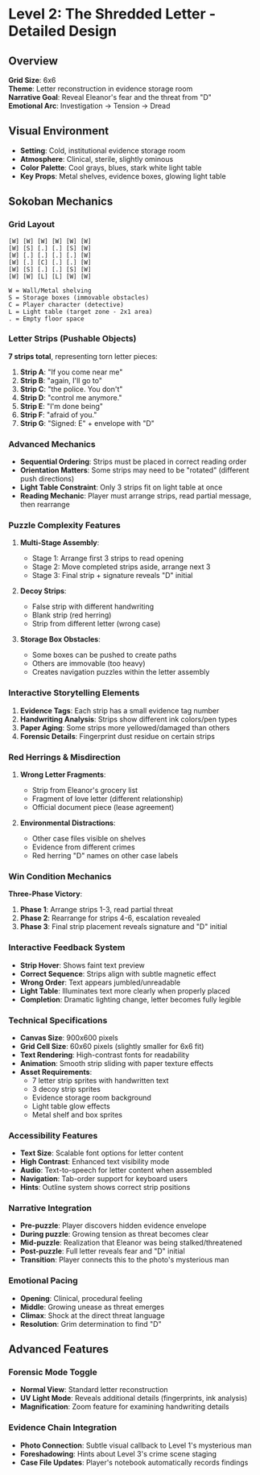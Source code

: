 # Level 2: The Shredded Letter - Detailed Design

## Overview
**Grid Size**: 6x6  
**Theme**: Letter reconstruction in evidence storage room  
**Narrative Goal**: Reveal Eleanor's fear and the threat from "D"  
**Emotional Arc**: Investigation → Tension → Dread  

## Visual Environment
- **Setting**: Cold, institutional evidence storage room
- **Atmosphere**: Clinical, sterile, slightly ominous
- **Color Palette**: Cool grays, blues, stark white light table
- **Key Props**: Metal shelves, evidence boxes, glowing light table

## Sokoban Mechanics

### Grid Layout
```
[W] [W] [W] [W] [W] [W]
[W] [S] [.] [.] [S] [W]
[W] [.] [.] [.] [.] [W]
[W] [.] [C] [.] [.] [W]
[W] [S] [.] [.] [S] [W]
[W] [W] [L] [L] [W] [W]

W = Wall/Metal shelving
S = Storage boxes (immovable obstacles)
C = Player character (detective)
L = Light table (target zone - 2x1 area)
. = Empty floor space
```

### Letter Strips (Pushable Objects)
**7 strips total**, representing torn letter pieces:

1. **Strip A**: "If you come near me"
2. **Strip B**: "again, I'll go to"
3. **Strip C**: "the police. You don't"
4. **Strip D**: "control me anymore."
5. **Strip E**: "I'm done being"
6. **Strip F**: "afraid of you."
7. **Strip G**: "Signed: E" + envelope with "D"

### Advanced Mechanics
- **Sequential Ordering**: Strips must be placed in correct reading order
- **Orientation Matters**: Some strips may need to be "rotated" (different push directions)
- **Light Table Constraint**: Only 3 strips fit on light table at once
- **Reading Mechanic**: Player must arrange strips, read partial message, then rearrange

### Puzzle Complexity Features
1. **Multi-Stage Assembly**: 
   - Stage 1: Arrange first 3 strips to read opening
   - Stage 2: Move completed strips aside, arrange next 3
   - Stage 3: Final strip + signature reveals "D" initial

2. **Decoy Strips**: 
   - False strip with different handwriting
   - Blank strip (red herring)
   - Strip from different letter (wrong case)

3. **Storage Box Obstacles**:
   - Some boxes can be pushed to create paths
   - Others are immovable (too heavy)
   - Creates navigation puzzles within the letter assembly

### Interactive Storytelling Elements
1. **Evidence Tags**: Each strip has a small evidence tag number
2. **Handwriting Analysis**: Strips show different ink colors/pen types
3. **Paper Aging**: Some strips more yellowed/damaged than others
4. **Forensic Details**: Fingerprint dust residue on certain strips

### Red Herrings & Misdirection
1. **Wrong Letter Fragments**:
   - Strip from Eleanor's grocery list
   - Fragment of love letter (different relationship)
   - Official document piece (lease agreement)

2. **Environmental Distractions**:
   - Other case files visible on shelves
   - Evidence from different crimes
   - Red herring "D" names on other case labels

### Win Condition Mechanics
**Three-Phase Victory**:
1. **Phase 1**: Arrange strips 1-3, read partial threat
2. **Phase 2**: Rearrange for strips 4-6, escalation revealed
3. **Phase 3**: Final strip placement reveals signature and "D" initial

### Interactive Feedback System
- **Strip Hover**: Shows faint text preview
- **Correct Sequence**: Strips align with subtle magnetic effect
- **Wrong Order**: Text appears jumbled/unreadable
- **Light Table**: Illuminates text more clearly when properly placed
- **Completion**: Dramatic lighting change, letter becomes fully legible

### Technical Specifications
- **Canvas Size**: 900x600 pixels
- **Grid Cell Size**: 60x60 pixels (slightly smaller for 6x6 fit)
- **Text Rendering**: High-contrast fonts for readability
- **Animation**: Smooth strip sliding with paper texture effects
- **Asset Requirements**:
  - 7 letter strip sprites with handwritten text
  - 3 decoy strip sprites
  - Evidence storage room background
  - Light table glow effects
  - Metal shelf and box sprites

### Accessibility Features
- **Text Size**: Scalable font options for letter content
- **High Contrast**: Enhanced text visibility mode
- **Audio**: Text-to-speech for letter content when assembled
- **Navigation**: Tab-order support for keyboard users
- **Hints**: Outline system shows correct strip positions

### Narrative Integration
- **Pre-puzzle**: Player discovers hidden evidence envelope
- **During puzzle**: Growing tension as threat becomes clear
- **Mid-puzzle**: Realization that Eleanor was being stalked/threatened
- **Post-puzzle**: Full letter reveals fear and "D" initial
- **Transition**: Player connects this to the photo's mysterious man

### Emotional Pacing
- **Opening**: Clinical, procedural feeling
- **Middle**: Growing unease as threat emerges
- **Climax**: Shock at the direct threat language
- **Resolution**: Grim determination to find "D"

## Advanced Features
### Forensic Mode Toggle
- **Normal View**: Standard letter reconstruction
- **UV Light Mode**: Reveals additional details (fingerprints, ink analysis)
- **Magnification**: Zoom feature for examining handwriting details

### Evidence Chain Integration
- **Photo Connection**: Subtle visual callback to Level 1's mysterious man
- **Foreshadowing**: Hints about Level 3's crime scene staging
- **Case File Updates**: Player's notebook automatically records findings